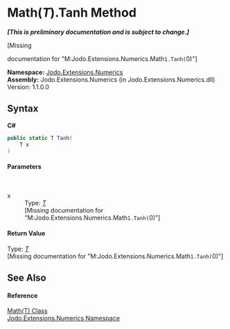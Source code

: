 # Math(*T*).Tanh Method 
 _**\[This is preliminary documentation and is subject to change.\]**_

\[Missing <summary> documentation for "M:Jodo.Extensions.Numerics.Math`1.Tanh(`0)"\]

**Namespace:**&nbsp;<a href="N_Jodo_Extensions_Numerics">Jodo.Extensions.Numerics</a><br />**Assembly:**&nbsp;Jodo.Extensions.Numerics (in Jodo.Extensions.Numerics.dll) Version: 1.1.0.0

## Syntax

**C#**<br />
``` C#
public static T Tanh(
	T x
)
```


#### Parameters
&nbsp;<dl><dt>x</dt><dd>Type: <a href="T_Jodo_Extensions_Numerics_Math_1">*T*</a><br />\[Missing <param name="x"/> documentation for "M:Jodo.Extensions.Numerics.Math`1.Tanh(`0)"\]</dd></dl>

#### Return Value
Type: <a href="T_Jodo_Extensions_Numerics_Math_1">*T*</a><br />\[Missing <returns> documentation for "M:Jodo.Extensions.Numerics.Math`1.Tanh(`0)"\]

## See Also


#### Reference
<a href="T_Jodo_Extensions_Numerics_Math_1">Math(T) Class</a><br /><a href="N_Jodo_Extensions_Numerics">Jodo.Extensions.Numerics Namespace</a><br />